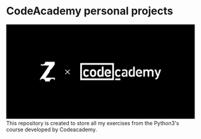 # CodeAcademy personal projects
<img src="repository-cover.png"/>
This repository is created to store all my exercises from the Python3's course developed by Codeacademy.
